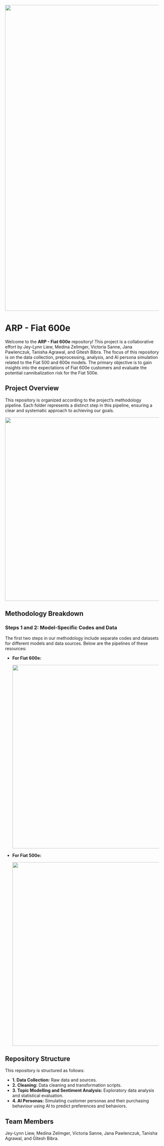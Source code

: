 <p align="center">
  <img src="https://github.com/user-attachments/assets/e40bf7b6-77b1-43c6-9c76-cfbd401c41c0" width="1000" />
</p>

# ARP - Fiat 600e

Welcome to the **ARP - Fiat 600e** repository! This project is a collaborative effort by Jey-Lynn Liew, Medina Zelimger, Victoria Sanne, Jana Pawlenczuk, Tanisha Agrawal, and Gitesh Bibra. The focus of this repository is on the data collection, preprocessing, analysis, and AI persona simulation related to the Fiat 500 and 600e models. The primary objective is to gain insights into the expectations of Fiat 600e customers and evaluate the potential cannibalization risk for the Fiat 500e.

## Project Overview

This repository is organized according to the project’s methodology pipeline. Each folder represents a distinct step in this pipeline, ensuring a clear and systematic approach to achieving our goals.

<p align="center">
  <img src="https://github.com/user-attachments/files/16753200/ARP-11.pdf" width="600" />
</p>

## Methodology Breakdown

### Steps 1 and 2: Model-Specific Codes and Data

The first two steps in our methodology include separate codes and datasets for different models and data sources. Below are the pipelines of these resources:

- **For Fiat 600e:**
  <p align="center">
  <img src="https://github.com/user-attachments/assets/0e309f57-aa99-429e-979b-73564abbfa7d" width="600" />
</p>
  
- **For Fiat 500e:**
  <p align="center">
  <img src="https://github.com/user-attachments/assets/cb8cf71a-4cc3-40f8-999a-6bc847ca502f" width="600" />
</p>

## Repository Structure

This repository is structured as follows:

- **1. Data Collection:** Raw data and sources.
- **2. Cleaning:** Data cleaning and transformation scripts.
- **3. Topic Modelling and Sentiment Analysis:** Exploratory data analysis and statistical evaluation.
- **4. AI Personas:** Simulating customer personas and their purchasing behaviour using AI to predict preferences and behaviors.

## Team Members

Jey-Lynn Liew, Medina Zelimger, Victoria Sanne, Jana Pawlenczuk, Tanisha Agrawal, and Gitesh Bibra.
